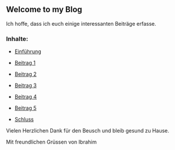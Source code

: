 ## Welcome to my Blog

Ich hoffe, dass ich euch einige interessanten Beiträge erfasse. 

### Inhalte: 


* [Einführung](2020-03-13-einfuehrung.md)

* [Beitrag 1](2020-03-13-tag1.md)

* [Beitrag 2](2020-04-03-tag2.md)

* [Beitrag 3](2020-04-25-tag3.md)

* [Beitrag 4](2020-06-05-tag4.md)

* [Beitrag 5](2020-06-06-tag5.md)

* [Schluss](2020-06-22-schluss.md)



Vielen Herzlichen Dank für den Beusch und bleib gesund zu Hause.

Mit freundlichen Grüssen von Ibrahim
